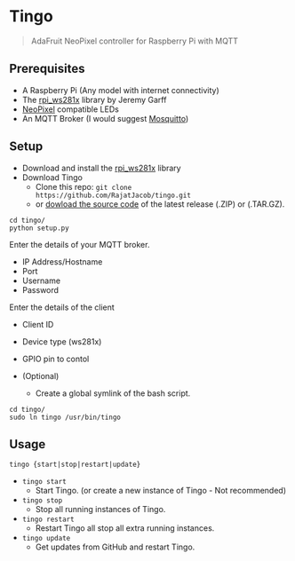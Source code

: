 # Tingo
> AdaFruit NeoPixel controller for Raspberry Pi with MQTT

## Prerequisites
- A Raspberry Pi (Any model with internet connectivity)
- The [rpi_ws281x](https://github.com/jgarff/rpi_ws281x) library by Jeremy Garff
- [NeoPixel](https://learn.adafruit.com/adafruit-neopixel-uberguide/overview) compatible LEDs
- An MQTT Broker (I would suggest [Mosquitto](https://mosquitto.org))

## Setup
- Download and install the [rpi_ws281x](https://github.com/jgarff/rpi_ws281x) library
- Download Tingo
  - Clone this repo: `git clone https://github.com/RajatJacob/tingo.git`
  - or [dowload the source code](https://github.com/RajatJacob/tingo/releases) of the latest release (.ZIP) or (.TAR.GZ).

```
cd tingo/
python setup.py
```
Enter the details of your MQTT broker.
- IP Address/Hostname
- Port
- Username
- Password

Enter the details of the client
- Client ID
- Device type (ws281x)
- GPIO pin to contol

- (Optional)
  - Create a global symlink of the bash script.
```
cd tingo/
sudo ln tingo /usr/bin/tingo
```

## Usage
```tingo {start|stop|restart|update}```

- ```tingo start```
  - Start Tingo. (or create a new instance of Tingo - Not recommended)
- ```tingo stop```
  - Stop all running instances of Tingo.
- ```tingo restart```
  - Restart Tingo all stop all extra running instances.
- ```tingo update```
  - Get updates from GitHub and restart Tingo.
